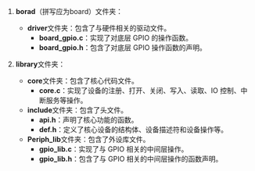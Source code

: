 

1. **borad**（拼写应为board）文件夹：
   - **driver**文件夹：包含了与硬件相关的驱动文件。
     - **board_gpio.c**：实现了对底层 GPIO 的操作函数。
     - **board_gpio.h**：包含了对底层 GPIO 操作函数的声明。

2. **library**文件夹：
   - **core**文件夹：包含了核心代码文件。
     - **core.c**：实现了设备的注册、打开、关闭、写入、读取、IO 控制、中断服务等操作。
   - **include**文件夹：包含了头文件。
     - **api.h**：声明了核心功能的函数。
     - **def.h**：定义了核心设备的结构体、设备描述符和设备操作等。
   - **Periph_lib**文件夹：包含了外设库文件。
     - **gpio_lib.c**：实现了与 GPIO 相关的中间层操作。
     - **gpio_lib.h**：包含了与 GPIO 相关的中间层操作的函数声明。
